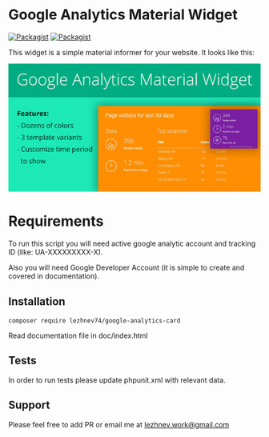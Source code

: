 # Google Analytics Material Widget
[![Packagist](https://img.shields.io/packagist/v/lezhnev/google-analytics-card.svg)]()
[![Packagist](https://img.shields.io/packagist/l/lezhnev/google-analytics-card.svg)]()

This widget is a simple material informer for your website.
It looks like this:

![alt tag](https://raw.githubusercontent.com/lezhnev74/google-analytics-material-widget/master/doc/assets/images/banner1.jpg)

Requirements
============

To run this script you will need active google analytic account and tracking ID (like: UA-XXXXXXXXX-X).

Also you will need Google Developer Account (it is simple to create and covered in documentation).

## Installation

```
composer require lezhnev74/google-analytics-card
```

Read documentation file in doc/index.html

## Tests
In order to run tests please update phpunit.xml with relevant data. 

## Support

Please feel free to add PR or email me at lezhnev.work@gmail.com

